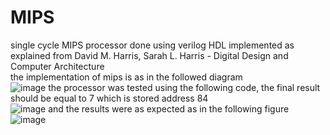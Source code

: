 # MIPS
single cycle MIPS  processor done using verilog HDL implemented as explained from David M. Harris, Sarah L. Harris - Digital Design and Computer Architecture <br />
the implementation of mips is as in the followed diagram <br />
![image](https://user-images.githubusercontent.com/81904314/178554061-0db3ce92-61bd-4769-bc6b-9a117fb5e1d8.png) 
the processor was tested using the following code, the final result should be equal to 7 which is stored address 84 <br />
![image](https://user-images.githubusercontent.com/81904314/178555046-18940bc2-c777-413e-b7a0-f93a167bc79e.png)
and the results were as expected as in the following figure <br />
![image](https://user-images.githubusercontent.com/81904314/178555256-d00e3a4d-f06d-447c-9f9e-9eb47affcf76.png)
